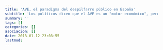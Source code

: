 ```yaml
---
title: 'AVE, el paradigma del despilfarro público en España'
subtitle: 'Los políticos dicen que el AVE es un "motor económico", pero los datos demuestran que es un inmenso agujero público. Ninguna línea es rentable.'
summary: ''
tags: []
categories: []
asociacion: []
date: 2013-01-12 23:08:55
lastmod:
---
```


